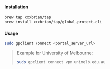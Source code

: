 #### Installation

```bash
brew tap xxxbrian/tap
brew install xxxbrian/tap/global-protect-cli
```

#### Usage

```bash
sudo gpclient connect <portal_server_url>
```

> Example for University of Melbourne:
>
> ```bash
> sudo gpclient connect vpn.unimelb.edu.au
> ```
